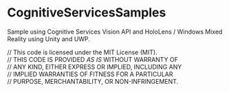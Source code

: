 # CognitiveServicesSamples

Sample using Cognitive Services Vision API and HoloLens / Windows Mixed Reality using Unity and UWP.

// This code is licensed under the MIT License (MIT). <br />
// THIS CODE IS PROVIDED *AS IS* WITHOUT WARRANTY OF <br />
// ANY KIND, EITHER EXPRESS OR IMPLIED, INCLUDING ANY <br />
// IMPLIED WARRANTIES OF FITNESS FOR A PARTICULAR <br />
// PURPOSE, MERCHANTABILITY, OR NON-INFRINGEMENT. <br />


